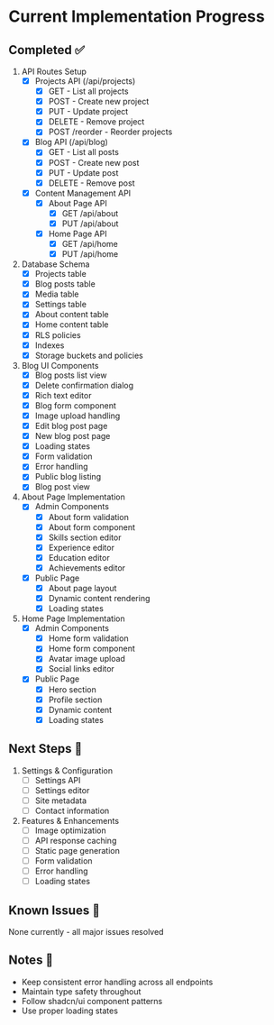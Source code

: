 # Current Implementation Progress

## Completed ✅
1. API Routes Setup
   - [x] Projects API (/api/projects)
     - [x] GET - List all projects
     - [x] POST - Create new project
     - [x] PUT - Update project
     - [x] DELETE - Remove project
     - [x] POST /reorder - Reorder projects
   - [x] Blog API (/api/blog)
     - [x] GET - List all posts
     - [x] POST - Create new post
     - [x] PUT - Update post
     - [x] DELETE - Remove post
   - [x] Content Management API
     - [x] About Page API
       - [x] GET /api/about
       - [x] PUT /api/about
     - [x] Home Page API
       - [x] GET /api/home
       - [x] PUT /api/home

2. Database Schema
   - [x] Projects table
   - [x] Blog posts table
   - [x] Media table
   - [x] Settings table
   - [x] About content table
   - [x] Home content table
   - [x] RLS policies
   - [x] Indexes
   - [x] Storage buckets and policies

3. Blog UI Components
   - [x] Blog posts list view
   - [x] Delete confirmation dialog
   - [x] Rich text editor
   - [x] Blog form component
   - [x] Image upload handling
   - [x] Edit blog post page
   - [x] New blog post page
   - [x] Loading states
   - [x] Form validation
   - [x] Error handling
   - [x] Public blog listing
   - [x] Blog post view

4. About Page Implementation
   - [x] Admin Components
     - [x] About form validation
     - [x] About form component
     - [x] Skills section editor
     - [x] Experience editor
     - [x] Education editor
     - [x] Achievements editor
   - [x] Public Page
     - [x] About page layout
     - [x] Dynamic content rendering
     - [x] Loading states

5. Home Page Implementation
   - [x] Admin Components
     - [x] Home form validation
     - [x] Home form component
     - [x] Avatar image upload
     - [x] Social links editor
   - [x] Public Page
     - [x] Hero section
     - [x] Profile section
     - [x] Dynamic content
     - [x] Loading states

## Next Steps 📝
1. Settings & Configuration
   - [ ] Settings API
   - [ ] Settings editor
   - [ ] Site metadata
   - [ ] Contact information

2. Features & Enhancements
   - [ ] Image optimization
   - [ ] API response caching
   - [ ] Static page generation
   - [ ] Form validation
   - [ ] Error handling
   - [ ] Loading states

## Known Issues 🐛
None currently - all major issues resolved

## Notes 📝
- Keep consistent error handling across all endpoints
- Maintain type safety throughout
- Follow shadcn/ui component patterns
- Use proper loading states